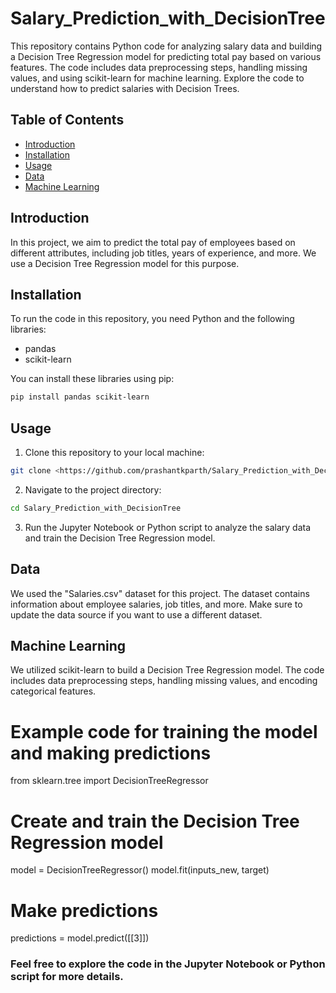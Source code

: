# Salary_Prediction_with_DecisionTree
This repository contains Python code for analyzing salary data and building a Decision Tree Regression model for predicting total pay based on various features. The code includes data preprocessing steps, handling missing values, and using scikit-learn for machine learning. Explore the code to understand how to predict salaries with Decision Trees.

## Table of Contents

- [Introduction](#introduction)
- [Installation](#installation)
- [Usage](#usage)
- [Data](#data)
- [Machine Learning](#machine-learning)

## Introduction

In this project, we aim to predict the total pay of employees based on different attributes, including job titles, years of experience, and more. We use a Decision Tree Regression model for this purpose.

## Installation

To run the code in this repository, you need Python and the following libraries:

- pandas
- scikit-learn

You can install these libraries using pip:

```bash
pip install pandas scikit-learn
```

## Usage

1. Clone this repository to your local machine:

```bash
git clone <https://github.com/prashantkparth/Salary_Prediction_with_DecisionTree>
```

2. Navigate to the project directory:

```bash
cd Salary_Prediction_with_DecisionTree
```

3. Run the Jupyter Notebook or Python script to analyze the salary data and train the Decision Tree Regression model.

## Data

We used the "Salaries.csv" dataset for this project. The dataset contains information about employee salaries, job titles, and more. Make sure to update the data source if you want to use a different dataset.

## Machine Learning

We utilized scikit-learn to build a Decision Tree Regression model. The code includes data preprocessing steps, handling missing values, and encoding categorical features.


# Example code for training the model and making predictions
from sklearn.tree import DecisionTreeRegressor

# Create and train the Decision Tree Regression model
model = DecisionTreeRegressor()
model.fit(inputs_new, target)

# Make predictions
predictions = model.predict([[3]])




### Feel free to explore the code in the Jupyter Notebook or Python script for more details.



